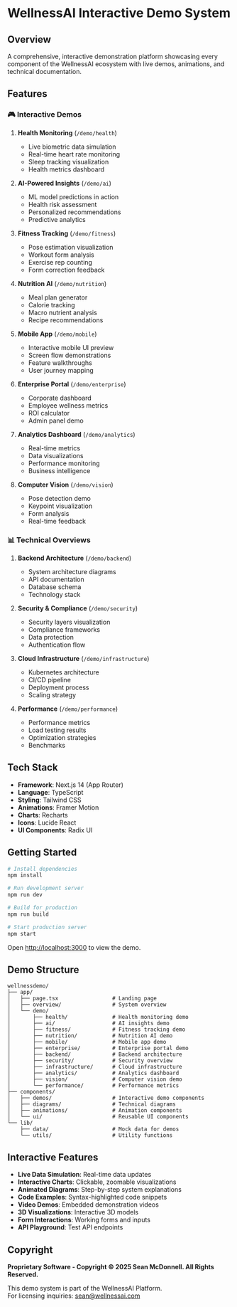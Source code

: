 # WellnessAI Interactive Demo System

## Overview

A comprehensive, interactive demonstration platform showcasing every component of the WellnessAI ecosystem with live demos, animations, and technical documentation.

## Features

### 🎮 Interactive Demos

1. **Health Monitoring** (`/demo/health`)
   - Live biometric data simulation
   - Real-time heart rate monitoring
   - Sleep tracking visualization
   - Health metrics dashboard

2. **AI-Powered Insights** (`/demo/ai`)
   - ML model predictions in action
   - Health risk assessment
   - Personalized recommendations
   - Predictive analytics

3. **Fitness Tracking** (`/demo/fitness`)
   - Pose estimation visualization
   - Workout form analysis
   - Exercise rep counting
   - Form correction feedback

4. **Nutrition AI** (`/demo/nutrition`)
   - Meal plan generator
   - Calorie tracking
   - Macro nutrient analysis
   - Recipe recommendations

5. **Mobile App** (`/demo/mobile`)
   - Interactive mobile UI preview
   - Screen flow demonstrations
   - Feature walkthroughs
   - User journey mapping

6. **Enterprise Portal** (`/demo/enterprise`)
   - Corporate dashboard
   - Employee wellness metrics
   - ROI calculator
   - Admin panel demo

7. **Analytics Dashboard** (`/demo/analytics`)
   - Real-time metrics
   - Data visualizations
   - Performance monitoring
   - Business intelligence

8. **Computer Vision** (`/demo/vision`)
   - Pose detection demo
   - Keypoint visualization
   - Form analysis
   - Real-time feedback

### 📊 Technical Overviews

1. **Backend Architecture** (`/demo/backend`)
   - System architecture diagrams
   - API documentation
   - Database schema
   - Technology stack

2. **Security & Compliance** (`/demo/security`)
   - Security layers visualization
   - Compliance frameworks
   - Data protection
   - Authentication flow

3. **Cloud Infrastructure** (`/demo/infrastructure`)
   - Kubernetes architecture
   - CI/CD pipeline
   - Deployment process
   - Scaling strategy

4. **Performance** (`/demo/performance`)
   - Performance metrics
   - Load testing results
   - Optimization strategies
   - Benchmarks

## Tech Stack

- **Framework**: Next.js 14 (App Router)
- **Language**: TypeScript
- **Styling**: Tailwind CSS
- **Animations**: Framer Motion
- **Charts**: Recharts
- **Icons**: Lucide React
- **UI Components**: Radix UI

## Getting Started

```bash
# Install dependencies
npm install

# Run development server
npm run dev

# Build for production
npm run build

# Start production server
npm start
```

Open [http://localhost:3000](http://localhost:3000) to view the demo.

## Demo Structure

```
wellnessdemo/
├── app/
│   ├── page.tsx                 # Landing page
│   ├── overview/                # System overview
│   └── demo/
│       ├── health/              # Health monitoring demo
│       ├── ai/                  # AI insights demo
│       ├── fitness/             # Fitness tracking demo
│       ├── nutrition/           # Nutrition AI demo
│       ├── mobile/              # Mobile app demo
│       ├── enterprise/          # Enterprise portal demo
│       ├── backend/             # Backend architecture
│       ├── security/            # Security overview
│       ├── infrastructure/      # Cloud infrastructure
│       ├── analytics/           # Analytics dashboard
│       ├── vision/              # Computer vision demo
│       └── performance/         # Performance metrics
├── components/
│   ├── demos/                   # Interactive demo components
│   ├── diagrams/                # Technical diagrams
│   ├── animations/              # Animation components
│   └── ui/                      # Reusable UI components
└── lib/
    ├── data/                    # Mock data for demos
    └── utils/                   # Utility functions
```

## Interactive Features

- **Live Data Simulation**: Real-time data updates
- **Interactive Charts**: Clickable, zoomable visualizations
- **Animated Diagrams**: Step-by-step system explanations
- **Code Examples**: Syntax-highlighted code snippets
- **Video Demos**: Embedded demonstration videos
- **3D Visualizations**: Interactive 3D models
- **Form Interactions**: Working forms and inputs
- **API Playground**: Test API endpoints

## Copyright

**Proprietary Software - Copyright © 2025 Sean McDonnell. All Rights Reserved.**

This demo system is part of the WellnessAI Platform.  
For licensing inquiries: sean@wellnessai.com

